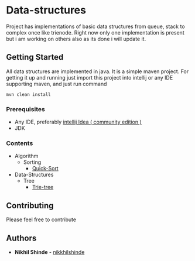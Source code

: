 # Data-structures

Project has implementations of basic data structures from queue, stack
to complex once like trienode.
Right now only one implementation is present but i am working on others also
as its done i will update it.

## Getting Started

All data structures are implemented in java.
It is a simple maven project. For getting it up and running
just import this project into intellij or any IDE supporting 
maven, and just run command 
```$xslt
mvn clean install
```

### Prerequisites

- Any IDE, preferably [intellij Idea ( community edition )](https://www.jetbrains.com/idea/)
- JDK

### Contents

- Algorithm 
    - Sorting 
        - [Quick-Sort](../master/src/main/java/Algorithm/sorting/QuickSort.java)
- Data-Structures 
    - Tree
        - [Trie-tree](../master/src/main/java/Tree/Trie/Main.java)

## Contributing

Please feel free to contribute

## Authors

* **Nikhil Shinde** - [nikkhilshinde](https://github.com/nikkkhilshinde)

